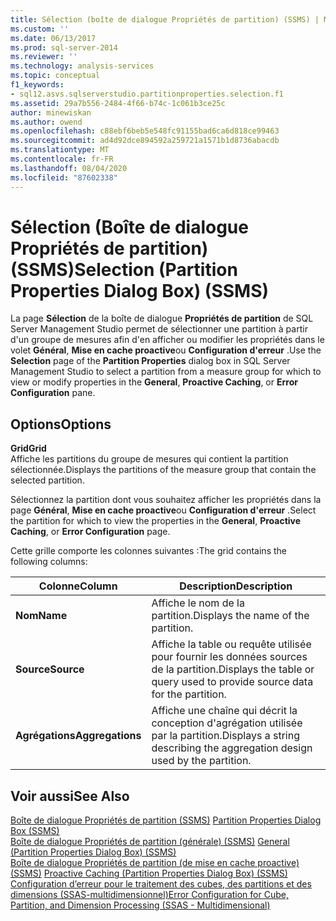 ```yaml
---
title: Sélection (boîte de dialogue Propriétés de partition) (SSMS) | Microsoft Docs
ms.custom: ''
ms.date: 06/13/2017
ms.prod: sql-server-2014
ms.reviewer: ''
ms.technology: analysis-services
ms.topic: conceptual
f1_keywords:
- sql12.asvs.sqlserverstudio.partitionproperties.selection.f1
ms.assetid: 29a7b556-2484-4f66-b74c-1c061b3ce25c
author: minewiskan
ms.author: owend
ms.openlocfilehash: c88ebf6beb5e548fc91155bad6ca6d818ce99463
ms.sourcegitcommit: ad4d92dce894592a259721a1571b1d8736abacdb
ms.translationtype: MT
ms.contentlocale: fr-FR
ms.lasthandoff: 08/04/2020
ms.locfileid: "87602338"
---
```

# <a name="selection-partition-properties-dialog-box-ssms"></a><span data-ttu-id="eed44-102">Sélection (Boîte de dialogue Propriétés de partition) (SSMS)</span><span class="sxs-lookup"><span data-stu-id="eed44-102">Selection (Partition Properties Dialog Box) (SSMS)</span></span>
  <span data-ttu-id="eed44-103">La page **Sélection** de la boîte de dialogue **Propriétés de partition** de SQL Server Management Studio permet de sélectionner une partition à partir d'un groupe de mesures afin d'en afficher ou modifier les propriétés dans le volet **Général**, **Mise en cache proactive**ou **Configuration d'erreur** .</span><span class="sxs-lookup"><span data-stu-id="eed44-103">Use the **Selection** page of the **Partition Properties** dialog box in SQL Server Management Studio to select a partition from a measure group for which to view or modify properties in the **General**, **Proactive Caching**, or **Error Configuration** pane.</span></span>  
  
## <a name="options"></a><span data-ttu-id="eed44-104">Options</span><span class="sxs-lookup"><span data-stu-id="eed44-104">Options</span></span>  
 <span data-ttu-id="eed44-105">**Grid**</span><span class="sxs-lookup"><span data-stu-id="eed44-105">**Grid**</span></span>  
 <span data-ttu-id="eed44-106">Affiche les partitions du groupe de mesures qui contient la partition sélectionnée.</span><span class="sxs-lookup"><span data-stu-id="eed44-106">Displays the partitions of the measure group that contain the selected partition.</span></span>  
  
 <span data-ttu-id="eed44-107">Sélectionnez la partition dont vous souhaitez afficher les propriétés dans la page **Général**, **Mise en cache proactive**ou **Configuration d'erreur** .</span><span class="sxs-lookup"><span data-stu-id="eed44-107">Select the partition for which to view the properties in the **General**, **Proactive Caching**, or **Error Configuration** page.</span></span>  
  
 <span data-ttu-id="eed44-108">Cette grille comporte les colonnes suivantes :</span><span class="sxs-lookup"><span data-stu-id="eed44-108">The grid contains the following columns:</span></span>  
  
|<span data-ttu-id="eed44-109">Colonne</span><span class="sxs-lookup"><span data-stu-id="eed44-109">Column</span></span>|<span data-ttu-id="eed44-110">Description</span><span class="sxs-lookup"><span data-stu-id="eed44-110">Description</span></span>|  
|------------|-----------------|  
|<span data-ttu-id="eed44-111">**Nom**</span><span class="sxs-lookup"><span data-stu-id="eed44-111">**Name**</span></span>|<span data-ttu-id="eed44-112">Affiche le nom de la partition.</span><span class="sxs-lookup"><span data-stu-id="eed44-112">Displays the name of the partition.</span></span>|  
|<span data-ttu-id="eed44-113">**Source**</span><span class="sxs-lookup"><span data-stu-id="eed44-113">**Source**</span></span>|<span data-ttu-id="eed44-114">Affiche la table ou requête utilisée pour fournir les données sources de la partition.</span><span class="sxs-lookup"><span data-stu-id="eed44-114">Displays the table or query used to provide source data for the partition.</span></span>|  
|<span data-ttu-id="eed44-115">**Agrégations**</span><span class="sxs-lookup"><span data-stu-id="eed44-115">**Aggregations**</span></span>|<span data-ttu-id="eed44-116">Affiche une chaîne qui décrit la conception d'agrégation utilisée par la partition.</span><span class="sxs-lookup"><span data-stu-id="eed44-116">Displays a string describing the aggregation design used by the partition.</span></span>|  
  
## <a name="see-also"></a><span data-ttu-id="eed44-117">Voir aussi</span><span class="sxs-lookup"><span data-stu-id="eed44-117">See Also</span></span>  
 <span data-ttu-id="eed44-118">[Boîte de dialogue Propriétés de partition &#40;SSMS&#41;](partition-properties-dialog-box-ssms.md) </span><span class="sxs-lookup"><span data-stu-id="eed44-118">[Partition Properties Dialog Box &#40;SSMS&#41;](partition-properties-dialog-box-ssms.md) </span></span>  
 <span data-ttu-id="eed44-119">[Boîte de dialogue Propriétés de partition &#40;générale&#41; &#40;SSMS&#41;](general-partition-properties-dialog-box-ssms.md) </span><span class="sxs-lookup"><span data-stu-id="eed44-119">[General &#40;Partition Properties Dialog Box&#41; &#40;SSMS&#41;](general-partition-properties-dialog-box-ssms.md) </span></span>  
 <span data-ttu-id="eed44-120">[Boîte de dialogue Propriétés de partition &#40;de mise en cache proactive&#41; &#40;SSMS&#41;](proactive-caching-partition-properties-dialog-box-ssms.md) </span><span class="sxs-lookup"><span data-stu-id="eed44-120">[Proactive Caching &#40;Partition Properties Dialog Box&#41; &#40;SSMS&#41;](proactive-caching-partition-properties-dialog-box-ssms.md) </span></span>  
 [<span data-ttu-id="eed44-121">Configuration d’erreur pour le traitement des cubes, des partitions et des dimensions &#40;SSAS-multidimensionnel&#41;</span><span class="sxs-lookup"><span data-stu-id="eed44-121">Error Configuration for Cube, Partition, and Dimension Processing &#40;SSAS - Multidimensional&#41;</span></span>](multidimensional-models/error-configuration-for-cube-partition-and-dimension-processing.md)  
  
  
